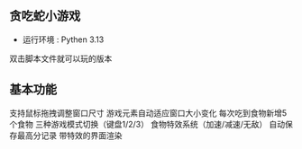 ## 贪吃蛇小游戏

- 运行环境 : Pythen 3.13

双击脚本文件就可以玩的版本

## 基本功能

支持鼠标拖拽调整窗口尺寸
游戏元素自动适应窗口大小变化
每次吃到食物新增5个食物
三种游戏模式切换（键盘1/2/3）
食物特效系统（加速/减速/无敌）
自动保存最高分记录
带特效的界面渲染
